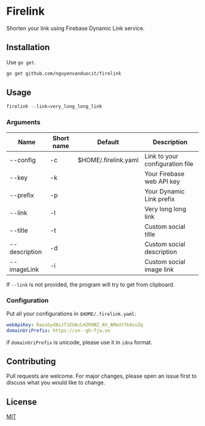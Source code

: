 # Firelink

Shorten your link using Firebase Dynamic Link service.

## Installation

Use `go get`.

```bash
go get github.com/nguyenvanduocit/firelink
```

## Usage

```python
firelink --link=very_long_long_link 
```
### Arguments

| Name          | Short name | Default              | Description                     |
|---------------|------------|----------------------|---------------------------------|
| --config      | -c         | $HOME/.firelink.yaml | Link to your configuration file |
| --key         | -k         |                      | Your Firebase web API key       |
| --prefix      | -p         |                      | Your Dynamic Link prefix        |
| --link        | -l         |                      | Very long long link             |
| --title       | -t         |                      | Custom social title             |
| --description | -d         |                      | Custom social description       |
| --imageLink   | -i         |                      | Custom social image link        |

If `--link` is not provided, the program will try to get from clipboard.

### Configuration

Put all your configurations in `$HOME/.firelink.yaml`:

```yaml
webApiKey: RazaSydAizT1EUAcLH2R9BZ_Ah_AMeUtfbdssZq
domainUriPrefix: https://xn--gh-fja.vn
```

if `domainUriPrefix` is unicode, please use it in `idna` format.

## Contributing
Pull requests are welcome. For major changes, please open an issue first to discuss what you would like to change.

## License
[MIT](https://choosealicense.com/licenses/mit/)
